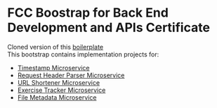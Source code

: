 FCC Boostrap for Back End Development and APIs Certificate
==========================================================
Cloned version of this [boilerplate](https://github.com/freeCodeCamp/boilerplate-project-timestamp.git)<br/>
This bootstrap contains implementation projects for: 
-	[Timestamp Microservice](https://www.freecodecamp.org/learn/apis-and-microservices/apis-and-microservices-projects/timestamp-microservice)
-	[Request Header Parser Microservice](https://www.freecodecamp.org/learn/back-end-development-and-apis/back-end-development-and-apis-projects/request-header-parser-microservice)
-	[URL Shortener Microservice](https://www.freecodecamp.org/learn/back-end-development-and-apis/back-end-development-and-apis-projects/url-shortener-microservice)
-	[Exercise Tracker Microservice](https://www.freecodecamp.org/learn/back-end-development-and-apis/back-end-development-and-apis-projects/exercise-tracker)
-	[File Metadata Microservice](https://www.freecodecamp.org/learn/back-end-development-and-apis/back-end-development-and-apis-projects/file-metadata-microservice)
